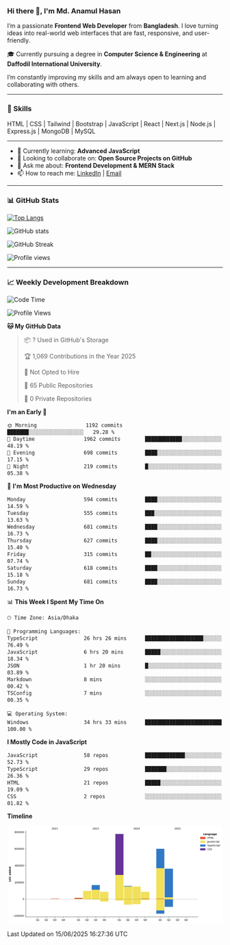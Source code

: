 ### Hi there 👋, I'm Md. Anamul Hasan

I’m a passionate **Frontend Web Developer** from **Bangladesh**. I love turning ideas into real-world web interfaces that are fast, responsive, and user-friendly.

🎓 Currently pursuing a degree in **Computer Science & Engineering** at **Daffodil International University**.

I’m constantly improving my skills and am always open to learning and collaborating with others.

---

### 🚀 Skills
HTML | CSS | Tailwind | Bootstrap | JavaScript | React | Next.js | Node.js | Express.js | MongoDB | MySQL 

---

- 🌱 Currently learning: **Advanced JavaScript**
- 👯 Looking to collaborate on: **Open Source Projects on GitHub**
- 💬 Ask me about: **Frontend Development & MERN Stack**
- 📫 How to reach me: [LinkedIn](https://www.linkedin.com/in/mdanamulhasan201) | [Email](mailto:anamulhasan3625@gmail.com)

---

### 📊 GitHub Stats

[![Top Langs](https://github-readme-stats.vercel.app/api/top-langs/?username=mdanamulhasan201&layout=compact)](https://github.com/anuraghazra/github-readme-stats)

![GitHub stats](https://github-readme-stats.vercel.app/api?username=mdanamulhasan201&show_icons=true&count_private=true&theme=tokyonight)

![GitHub Streak](https://streak-stats.demolab.com?user=mdanamulhasan201&theme=tokyonight)

![Profile views](https://gpvc.arturio.dev/mdanamulhasan201)

---

### 📈 Weekly Development Breakdown

<!--START_SECTION:waka-->
![Code Time](http://img.shields.io/badge/Code%20Time-276%20hrs%2027%20mins-blue)

![Profile Views](http://img.shields.io/badge/Profile%20Views-1-blue)

**🐱 My GitHub Data** 

> 📦 ? Used in GitHub's Storage 
 > 
> 🏆 1,069 Contributions in the Year 2025
 > 
> 🚫 Not Opted to Hire
 > 
> 📜 65 Public Repositories 
 > 
> 🔑 0 Private Repositories 
 > 
**I'm an Early 🐤** 

```text
🌞 Morning                1192 commits        ███████░░░░░░░░░░░░░░░░░░   29.28 % 
🌆 Daytime                1962 commits        ████████████░░░░░░░░░░░░░   48.19 % 
🌃 Evening                698 commits         ████░░░░░░░░░░░░░░░░░░░░░   17.15 % 
🌙 Night                  219 commits         █░░░░░░░░░░░░░░░░░░░░░░░░   05.38 % 
```
📅 **I'm Most Productive on Wednesday** 

```text
Monday                   594 commits         ████░░░░░░░░░░░░░░░░░░░░░   14.59 % 
Tuesday                  555 commits         ███░░░░░░░░░░░░░░░░░░░░░░   13.63 % 
Wednesday                681 commits         ████░░░░░░░░░░░░░░░░░░░░░   16.73 % 
Thursday                 627 commits         ████░░░░░░░░░░░░░░░░░░░░░   15.40 % 
Friday                   315 commits         ██░░░░░░░░░░░░░░░░░░░░░░░   07.74 % 
Saturday                 618 commits         ████░░░░░░░░░░░░░░░░░░░░░   15.18 % 
Sunday                   681 commits         ████░░░░░░░░░░░░░░░░░░░░░   16.73 % 
```


📊 **This Week I Spent My Time On** 

```text
🕑︎ Time Zone: Asia/Dhaka

💬 Programming Languages: 
TypeScript               26 hrs 26 mins      ███████████████████░░░░░░   76.49 % 
JavaScript               6 hrs 20 mins       █████░░░░░░░░░░░░░░░░░░░░   18.34 % 
JSON                     1 hr 20 mins        █░░░░░░░░░░░░░░░░░░░░░░░░   03.89 % 
Markdown                 8 mins              ░░░░░░░░░░░░░░░░░░░░░░░░░   00.42 % 
TSConfig                 7 mins              ░░░░░░░░░░░░░░░░░░░░░░░░░   00.35 % 

💻 Operating System: 
Windows                  34 hrs 33 mins      █████████████████████████   100.00 % 
```

**I Mostly Code in JavaScript** 

```text
JavaScript               58 repos            █████████████░░░░░░░░░░░░   52.73 % 
TypeScript               29 repos            ███████░░░░░░░░░░░░░░░░░░   26.36 % 
HTML                     21 repos            █████░░░░░░░░░░░░░░░░░░░░   19.09 % 
CSS                      2 repos             ░░░░░░░░░░░░░░░░░░░░░░░░░   01.82 % 
```



**Timeline**

![Lines of Code chart](https://raw.githubusercontent.com/mdanamulhasan201/mdanamulhasan201/main/assets/bar_graph.png)


 Last Updated on 15/06/2025 16:27:36 UTC
<!--END_SECTION:waka-->
